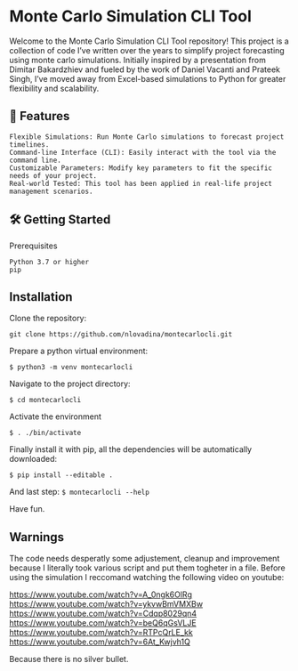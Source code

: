 # Monte Carlo Simulation CLI Tool

Welcome to the Monte Carlo Simulation CLI Tool repository! This project is a collection of code I’ve written over the years to simplify project forecasting using monte carlo simulations. Initially inspired by a presentation from Dimitar Bakardzhiev and fueled by the work of Daniel Vacanti and Prateek Singh, I’ve moved away from Excel-based simulations to Python for greater flexibility and scalability.
## 🚀 Features

    Flexible Simulations: Run Monte Carlo simulations to forecast project timelines.
    Command-line Interface (CLI): Easily interact with the tool via the command line.
    Customizable Parameters: Modify key parameters to fit the specific needs of your project.
    Real-world Tested: This tool has been applied in real-life project management scenarios.


## 🛠️ Getting Started
Prerequisites

    Python 3.7 or higher
    pip

## Installation

Clone the repository:

`git clone https://github.com/nlovadina/montecarlocli.git`

Prepare a python virtual environment:

`$ python3 -m venv montecarlocli`

Navigate to the project directory:

`$ cd montecarlocli`

Activate the environment

`$ . ./bin/activate`

Finally install it with pip, all the dependencies will be automatically downloaded:

`$ pip install --editable .`

And last step: 
`$ montecarlocli --help`

Have fun.

## Warnings 

The code needs desperatly some adjustement, cleanup and improvement because I literally took various script and put them togheter in a file.
Before using the simulation I reccomand watching the following video on youtube:

https://www.youtube.com/watch?v=A_0ngk6OlRg
https://www.youtube.com/watch?v=ykvwBmVMXBw
https://www.youtube.com/watch?v=Cdqp8029qn4
https://www.youtube.com/watch?v=beQ6qGsVLJE
https://www.youtube.com/watch?v=RTPcQrLE_kk
https://www.youtube.com/watch?v=6At_Kwjvh1Q

Because there is no silver bullet.